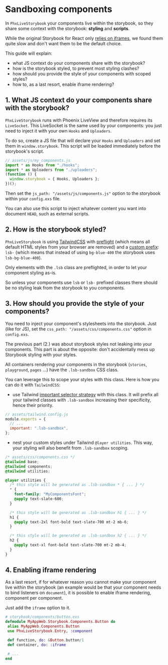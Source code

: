 # Sandboxing components

In `PhxLiveStorybook` your components live within the storybook, so they share
some context with the storybook: **styling** and **scripts**.

While the original Storybook for React only [relies on iframes](https://storybook.js.org/docs/react/configure/story-rendering), we found them quite slow and don't want them to be the default
choice.

This guide will explain:

- what JS context do your components share with the storybook?
- how is the storybook styled, to prevent most styling clashes?
- how should you provide the style of your components with scoped styles?
- how to, as a last resort, enable iframe rendering?

## 1. What JS context do your components share with the storybook?

`PhxLiveStorybook` runs with Phoenix LiveView and therefore requires its `LiveSocket`.
This LiveSocket is the same used by your components: you just need to inject it with your
own `Hooks` and `Uploaders`.

To do so, create a JS file that will declare your `Hooks` and `Uploaders` and set them in `window.storybook`. This script will be loaded immediately before the storybook's script.

```javascript
// assets/js/my_components.js
import * as Hooks from "./hooks";
import * as Uploaders from "./uploaders";
(function () {
  window.storybook = { Hooks, Uploaders };
})();
```

Then set the `js_path: "/assets/js/components.js"` option to the storybook within your `config.exs` file.

You can also use this script to inject whatever content you want into document `HEAD`, such as external scripts.

## 2. How is the storybook styled?

`PhxLiveStorybook` is using [TailwindCSS](https://tailwindcss.com) with [preflight](https://tailwindcss.com/docs/preflight) (which means all default HTML styles from your browser are removed) and a [custom prefix](https://tailwindcss.com/docs/configuration#prefix): `lsb-` (which means that instead of using `bg-blue-400` the storybook uses `lsb-bg-blue-400`).

Only elements with the `.lsb` class are preflighted, in order to let your component styling as-is.

So unless your components use `lsb` or `lsb-` prefixed classes there should be no styling leak from the storybook to you components.

## 3. How should you provide the style of your components?

You need to inject your component's stylesheets into the storybook. Just (like for JS), set the
`css_path: "/assets/css/components.css"` option in `config.exs`.

The previous part (2.) was about storybook styles not leaking into your components. This part is about the opposite: don't accidentally mess up Storybook styling with your styles.

All containers rendering your components in the storybook (`stories`, `playground`, `pages` ...) have the `.lsb-sandbox` CSS class.

You can leverage this to scope your styles with this class. Here is how you can do it with `TailwindCSS`:

- use Tailwind [important selector strategy](https://tailwindcss.com/docs/configuration#selector-strategy) with this class. It will prefix all your tailwind classes with `.lsb-sandbox` increasing their specificity, hence their priority.

```javascript
// assets/tailwind.config.js
module.exports = {
  // ...
  important: ".lsb-sandbox",
};
```

- nest your custom styles under Tailwind `@layer utilities`. This way, your styling will also benefit from `.lsb-sandbox` scoping.

```css
/* assets/css/components.css */
@tailwind base;
@tailwind components;
@tailwind utilities;

@layer utilities {
  /* this style will be generated as .lsb-sandbox * { ... } */
  * {
    font-family: "MyComponentsFont";
    @apply text-slate-600;
  }

  /* this style will be generated as .lsb-sandbox h1 { ... } */
  h1 {
    @apply text-2xl font-bold text-slate-700 mt-2 mb-6;
  }

  /* this style will be generated as .lsb-sandbox h2 { ... } */
  h2 {
    @apply text-xl font-bold text-slate-700 mt-2 mb-4;
  }
}
```

## 4. Enabling iframe rendering

As a last resort, if for whatever reason you cannot make your component live within the storybook (an example would be that your component needs to bind listeners on `document`), it is possible to enable iframe rendering, component per component.

Just add the `iframe` option to it.

```elixir
# storybook/components/button.exs
defmodule MyAppWeb.Storybook.Components.Button do
 alias MyAppWeb.Components.Button
 use PhxLiveStorybook.Entry, :component

 def function, do: &Button.button/1
 def container, do: :iframe

 # ...
end
```
